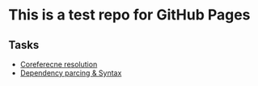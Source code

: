 # This is a test repo for GitHub Pages

## Tasks

- [Coreferecne resolution](tasks/coreference_resolution.md)
- [Dependency parcing & Syntax](tasks/dependency_parsing_syntax.md)
